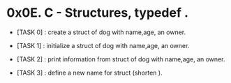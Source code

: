 # 0x0E. C - Structures, typedef .



- [TASK 0] : create a struct of dog with name,age, an owner.

- [TASK 1] : initialize a struct of dog with name,age, an owner.

- [TASK 2] : print information from struct of dog with name,age, an owner.

- [TASK 3] : define a new name for struct (shorten ).
